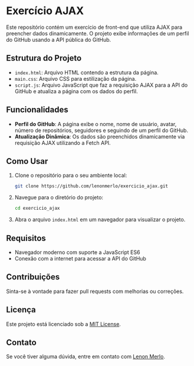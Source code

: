# Exercício AJAX

Este repositório contém um exercício de front-end que utiliza AJAX para preencher dados dinamicamente. O projeto exibe informações de um perfil do GitHub usando a API pública do GitHub.

## Estrutura do Projeto

- `index.html`: Arquivo HTML contendo a estrutura da página.
- `main.css`: Arquivo CSS para estilização da página.
- `script.js`: Arquivo JavaScript que faz a requisição AJAX para a API do GitHub e atualiza a página com os dados do perfil.

## Funcionalidades

- **Perfil do GitHub**: A página exibe o nome, nome de usuário, avatar, número de repositórios, seguidores e seguindo de um perfil do GitHub.
- **Atualização Dinâmica**: Os dados são preenchidos dinamicamente via requisição AJAX utilizando a Fetch API.

## Como Usar

1. Clone o repositório para o seu ambiente local:
    ```bash
    git clone https://github.com/lenonmerlo/exercicio_ajax.git
    ```

2. Navegue para o diretório do projeto:
    ```bash
    cd exercicio_ajax
    ```

3. Abra o arquivo `index.html` em um navegador para visualizar o projeto.

## Requisitos

- Navegador moderno com suporte a JavaScript ES6
- Conexão com a internet para acessar a API do GitHub

## Contribuições

Sinta-se à vontade para fazer pull requests com melhorias ou correções.

## Licença

Este projeto está licenciado sob a [MIT License](LICENSE).

## Contato

Se você tiver alguma dúvida, entre em contato com [Lenon Merlo](https://github.com/lenonmerlo).
